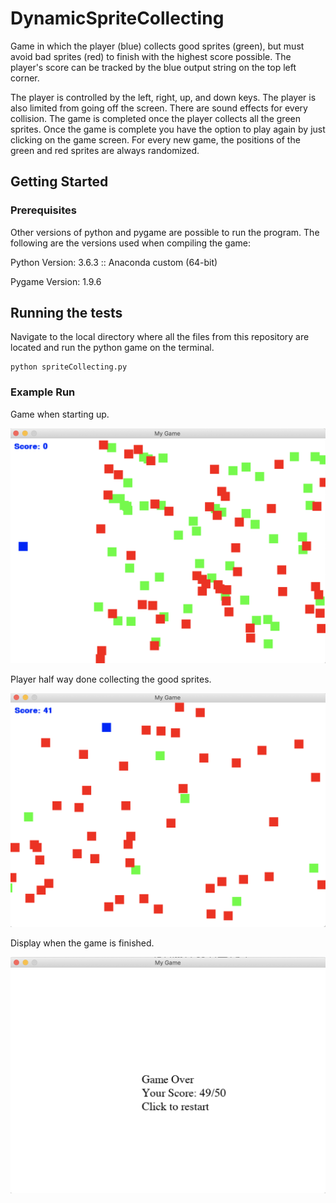 # DynamicSpriteCollecting
Game in which the player (blue) collects good sprites (green), but must avoid bad sprites (red) to finish with the highest score possible. The player's score can be tracked by the blue output string on the top left corner. 

The player is controlled by the left, right, up, and down keys. The player is also limited from going off the screen. There are sound effects for every collision. The game is completed once the player collects all the green sprites. Once the game is complete you have the option to play again by just clicking on the game screen. For every new game, the positions of the green and red sprites are always randomized.

## Getting Started

### Prerequisites

Other versions of python and pygame are possible to run the program. 
The following are the versions used when compiling the game:

Python Version: 3.6.3 :: Anaconda custom (64-bit)

Pygame Version: 1.9.6

## Running the tests

Navigate to the local directory where all the files from this repository are located and run the python game on the terminal.

```
python spriteCollecting.py
```

### Example Run

Game when starting up.

<img src="DemoImages/dynamicGameStart.png" width="550">

Player half way done collecting the good sprites.

<img src="DemoImages/dynamicGameMiddle.png" width="550">

Display when the game is finished.

<img src="DemoImages/dynamicGameEnd.png" width="550">
